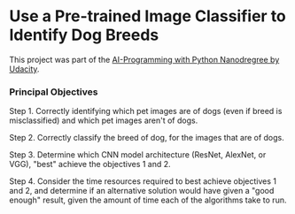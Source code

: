 # Use a Pre-trained Image Classifier to Identify Dog Breeds

This project was part of the [AI-Programming with Python Nanodregree by Udacity](https://www.udacity.com/course/ai-programming-python-nanodegree--nd089).

### Principal Objectives

Step 1. Correctly identifying which pet images are of dogs (even if breed is misclassified) and which pet images aren't of dogs.

Step 2. Correctly classify the breed of dog, for the images that are of dogs.

Step 3. Determine which CNN model architecture (ResNet, AlexNet, or VGG), "best" achieve the objectives 1 and 2.

Step 4. Consider the time resources required to best achieve objectives 1 and 2, and determine if an alternative solution would have given a "good enough" result, given the amount of time each of the algorithms take to run.


